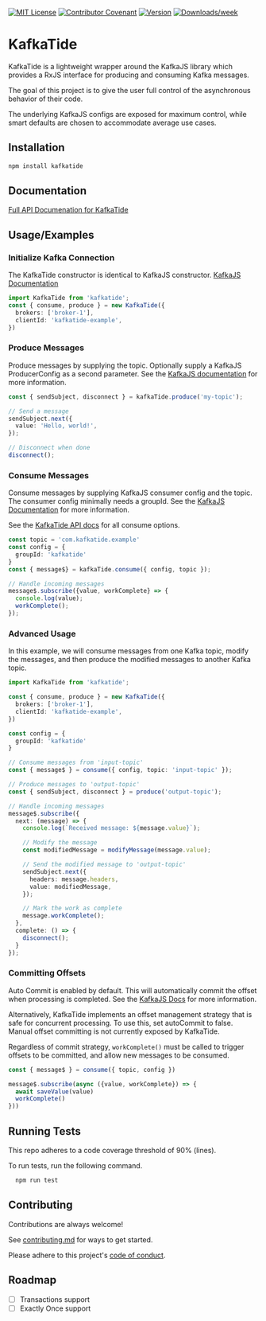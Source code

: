 [![MIT License](https://img.shields.io/badge/License-MIT-green.svg)](LICENSE)
[![Contributor Covenant](https://img.shields.io/badge/Contributor%20Covenant-2.1-4baaaa.svg)](code_of_conduct.md)
[![Version](https://img.shields.io/npm/v/kafkatide.svg)](https://npmjs.org/package/kafkatide)
[![Downloads/week](https://img.shields.io/npm/dw/kafkatide.svg)](https://npmjs.org/package/kafkatide)

# KafkaTide

KafkaTide is a lightweight wrapper around the KafkaJS library which provides a RxJS interface for producing and consuming Kafka messages.

The goal of this project is to give the user full control of the asynchronous behavior of their code.

The underlying KafkaJS configs are exposed for maximum control, while smart defaults are chosen to accommodate average use cases.

## Installation

```bash
npm install kafkatide
```
    
## Documentation
[Full API Documenation for KafkaTide](documentation.md)


## Usage/Examples

### Initialize Kafka Connection
The KafkaTide constructor is identical to KafkaJS constructor. [KafkaJS Documentation](https://kafka.js.org/docs/configuration)
```typescript
import KafkaTide from 'kafkatide';
const { consume, produce } = new KafkaTide({
  brokers: ['broker-1'],
  clientId: 'kafkatide-example',
})
```

### Produce Messages

Produce messages by supplying the topic. Optionally supply a KafkaJS ProducerConfig as a second parameter. See the [KafkaJS documentation](https://kafka.js.org/docs/producing) for more information.

```typescript
const { sendSubject, disconnect } = kafkaTide.produce('my-topic');

// Send a message
sendSubject.next({
  value: 'Hello, world!',
});

// Disconnect when done
disconnect();
```

### Consume Messages

Consume messages by supplying KafkaJS consumer config and the topic. The consumer config minimally needs a groupId. See the [KafkaJS Documentation](https://kafka.js.org/docs/consuming#a-name-options-a-options) for more information.

See the [KafkaTide API docs](documentation.md#consumeparams) for all consume options.

```typescript
const topic = 'com.kafkatide.example'
const config = {
  groupId: 'kafkatide'
}
const { message$} = kafkaTide.consume({ config, topic });

// Handle incoming messages
message$.subscribe({value, workComplete} => {
  console.log(value);
  workComplete();
});
```

### Advanced Usage

In this example, we will consume messages from one Kafka topic, modify the messages, and then produce the modified messages to another Kafka topic.

```typescript
import KafkaTide from 'kafkatide';

const { consume, produce } = new KafkaTide({
  brokers: ['broker-1'],
  clientId: 'kafkatide-example',
})

const config = {
  groupId: 'kafkatide'
}

// Consume messages from 'input-topic'
const { message$ } = consume({ config, topic: 'input-topic' });

// Produce messages to 'output-topic'
const { sendSubject, disconnect } = produce('output-topic');

// Handle incoming messages
message$.subscribe({
  next: (message) => {
    console.log(`Received message: ${message.value}`);

    // Modify the message
    const modifiedMessage = modifyMessage(message.value);

    // Send the modified message to 'output-topic'
    sendSubject.next({
      headers: message.headers,
      value: modifiedMessage,
    });

    // Mark the work as complete
    message.workComplete();
  },
  complete: () => {
    disconnect();
  }
});
```

### Committing Offsets
Auto Commit is enabled by default. This will automatically commit the offset when processing is completed. See the [KafkaJS Docs](https://kafka.js.org/docs/consuming#a-name-auto-commit-a-autocommit) for more information.

Alternatively, KafkaTide implements an offset management strategy that is safe for concurrent processing. To use this, set autoCommit to false. Manual offset committing is not currently exposed by KafkaTide.

Regardless of commit strategy, `workComplete()` must be called to trigger offsets to be committed, and allow new messages to be consumed.

```typescript
const { message$ } = consume({ topic, config })

message$.subscribe(async ({value, workComplete}) => {
  await saveValue(value)
  workComplete()
}))
```

## Running Tests
This repo adheres to a code coverage threshold of 90% (lines).

To run tests, run the following command.

```bash
  npm run test
```

## Contributing

Contributions are always welcome!

See [contributing.md](contributing.md) for ways to get started.

Please adhere to this project's [code of conduct](code_of_conduct.md).

## Roadmap

* [ ] Transactions support
* [ ] Exactly Once support